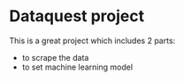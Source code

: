 # Dataquest project

This is a great project which includes 2 parts:
- to scrape the data
- to set machine learning model
